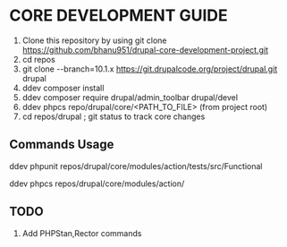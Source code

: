 # CORE DEVELOPMENT GUIDE

1. Clone this repository by using git clone https://github.com/bhanu951/drupal-core-development-project.git
2. cd repos
3. git clone --branch=10.1.x https://git.drupalcode.org/project/drupal.git drupal
4. ddev composer install
5. ddev composer require drupal/admin_toolbar drupal/devel
6. ddev phpcs repo/drupal/core/<PATH_TO_FILE> (from project root)
7. cd repos/drupal ; git status to track core changes

## Commands Usage

ddev phpunit repos/drupal/core/modules/action/tests/src/Functional

ddev phpcs repos/drupal/core/modules/action/

## TODO
1. Add PHPStan,Rector commands
